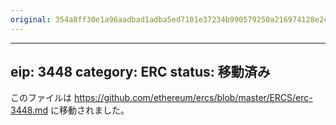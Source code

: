 ```yaml
---
original: 354a8ff30e1a96aadbad1adba5ed7101e37234b990579250a216974128e2c7e0
---
```


---
eip: 3448
category: ERC
status: 移動済み
---

このファイルは https://github.com/ethereum/ercs/blob/master/ERCS/erc-3448.md に移動されました。
